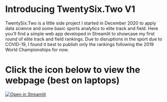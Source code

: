 # Introducing TwentySix.Two V1
TwentySix.Two is a little side project I started in December 2020 to apply data science and some basic sports analytics to elite track and field. Here you'll find a simple web app developed in Streamlit to showcase my first round of elite track and field rankings. Due to disruptions in the sport due to COVID-19, I found it best to publish only the rankings following the 2019 World Championships for now.

# Click the icon below to view the webpage (best on laptops)
[![Open in Streamlit](https://static.streamlit.io/badges/streamlit_badge_black_white.svg)](https://share.streamlit.io/sammorton123/26.2-app/app.py)